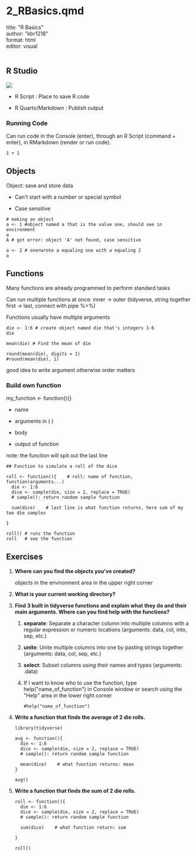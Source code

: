 # 2_RBasics.qmd

title: "R Basics"  
author: "kbr1218"  
format: html  
editor: visual
<br>
<br>

## R Studio

[![](https://d33wubrfki0l68.cloudfront.net/8a64bb047429d7ae0e2acae35c40e421e6439bf6/80e5d/diagrams/rstudio-editor.png)](https://r4ds.had.co.nz/workflow-scripts.html)

-   R Script : Place to save R code

-   R Quarto/Markdown : Publish output

### Running Code

Can run code in the Console (enter), through an R Script (command + enter), in RMarkdown (render or run code).

```{r, run_code, warning=FALSE, message=FALSE}
1 + 1
```

## Objects

Object: save and store data

-   Can't start with a number or special symbol

-   Case sensitive

```{r, objects}
# making an object
a <- 1 #object named a that is the value one, should see in environment
a
A # got error: object 'A' not found, case sensitive

a <- 2 # overwrote a equaling one with a equaling 2
a
```

## Functions

Many functions are already programmed to perform standard tasks

Can run multiple functions at once: inner -\> outer (tidyverse, string together first -\> last, connect with pipe %\>%)

Functions usually have multiple arguments

```{r, function_, warning=FALSE, message=FALSE}
die <- 1:6 # create object named die that's integers 1-6
die

mean(die) # Find the mean of die

round(mean(die), digits = 1)
#round(mean(die), 1)
```

good idea to write argument otherwise order matters

### Build own function

my_function \<- function(){}

-   name

-   arguments in ( )

-   body

-   output of function

note: the function will spit out the last line

```{r, die_roll_function, warning=FALSE, message=FALSE}
## Function to simulate a roll of the dice

roll <- function(){    # roll: name of function, function(arguments...)
  die <- 1:6
  dice <- sample(die, size = 2, replace = TRUE)
  # sample(): return random sample function
  
  sum(dice)    # last line is what function returns, here sum of my two die samples
  
}

roll() # runs the function
roll   # see the function
```

## Exercises

1.  **Where can you find the objects you've created?**

    objects in the environment area in the upper right corner

2.  **What is your current working directory?**

3.  **Find 3 built in tidyverse functions and explain what they do and their main arguments. Where can you find help with the functions?**

    1.  **separate**: Separate a character column into multiple columns with a regular expression or numeric locations (arguments: data, col, into, sep, etc.)

    2.  **unite**: Unite multiple columns into one by pasting strings together (arguments: data, col, sep, etc.)

    3.  **select**: Subset columns using their names and types (arguments: .data)

    4.  If I want to know who to use the function, type help("name_of_function") in Console window or search using the "Help" area in the lower right corner

        ```{r, help, warning=FALSE, message=FALSE}
        #help("name_of_function")
        ```

4.  **Write a function that finds the average of 2 die rolls.**

    ```{r, avg, warning=FALSE, message=FALSE}
    library(tidyverse)

    avg <- function(){
      die <- 1:6
      dice <- sample(die, size = 2, replace = TRUE)
      # sample(): return random sample function
      
      mean(dice)    # what function returns: mean
    }

    avg()
    ```

5.  **Write a function that finds the sum of 2 die rolls.**

    ```{r, sum, warning=FALSE, message=FALSE}
    roll <- function(){
      die <- 1:6
      dice <- sample(die, size = 2, replace = TRUE)
      # sample(): return random sample function
      
      sum(dice)    # what function return: sum
      
    }

    roll()
    ```
